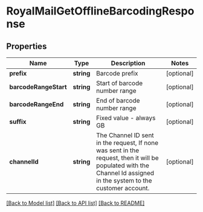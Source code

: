 # RoyalMailGetOfflineBarcodingResponse

## Properties
Name | Type | Description | Notes
------------ | ------------- | ------------- | -------------
**prefix** | **string** | Barcode prefix | [optional] 
**barcodeRangeStart** | **string** | Start of barcode number range | [optional] 
**barcodeRangeEnd** | **string** | End of barcode number range | [optional] 
**suffix** | **string** | Fixed value - always GB | [optional] 
**channelId** | **string** | The Channel ID sent in the request, If none was sent in the request, then it will be populated with the Channel Id assigned in the system to the customer account. | [optional] 

[[Back to Model list]](../../README.md#documentation-for-models) [[Back to API list]](../../README.md#documentation-for-api-endpoints) [[Back to README]](../../README.md)

